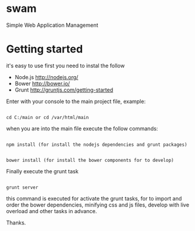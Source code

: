 # swam
Simple Web Application Management

# Getting started

it's easy to use first you need to instal the follow

- Node.js http://nodejs.org/
- Bower http://bower.io/
- Grunt http://gruntjs.com/getting-started

Enter with your console to the main project file, example:

<code>
cd C:/main or cd /var/html/main
</code>


when you are into the main file execute the follow commands:

<code>
npm install (for install the nodejs dependencies and grunt packages)

bower install (for install the bower components for to develop)
</code>


Finally execute the grunt task

<code>
grunt server
</code>


this command is executed for activate the grunt tasks, for to import and order the bower dependencies, minifying css and js files, develop with live overload and other tasks in advance.

Thanks.




